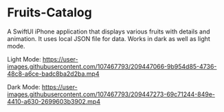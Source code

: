 # Fruits-Catalog
A SwiftUI iPhone application that displays various fruits with details and animation. It uses local JSON file for data. Works in dark as well as light mode.


Light Mode:
https://user-images.githubusercontent.com/107467793/209447066-9b954d85-4736-48c8-a6ce-badc8ba2d2ba.mp4


Dark Mode:
https://user-images.githubusercontent.com/107467793/209447273-69c71244-849e-4410-a630-2699603b3902.mp4


